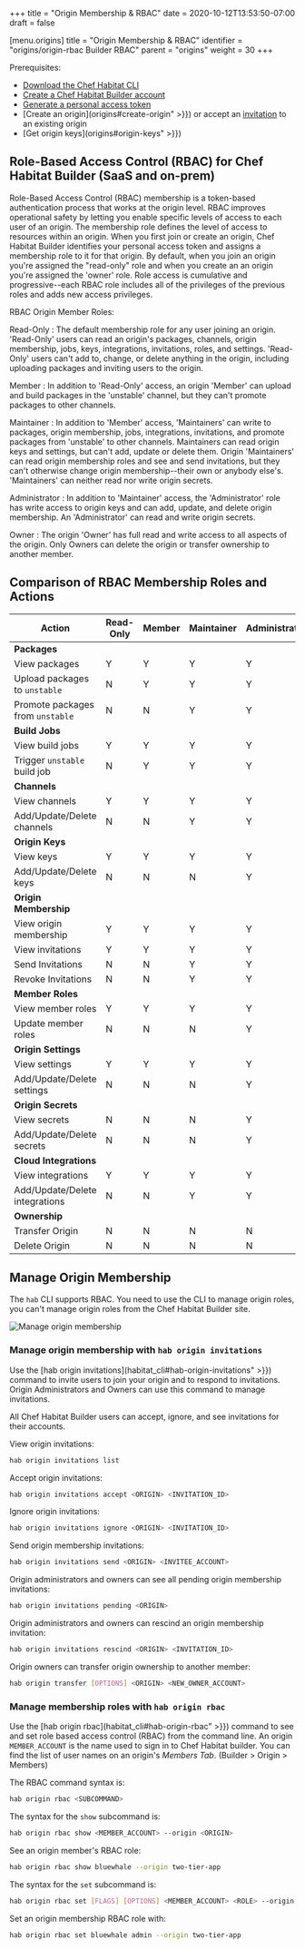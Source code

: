 +++
title = "Origin Membership & RBAC"
date = 2020-10-12T13:53:50-07:00
draft = false


[menu.origins]
    title = "Origin Membership & RBAC"
    identifier = "origins/origin-rbac Builder RBAC"
    parent = "origins"
    weight = 30
+++

Prerequisites:

- [Download the Chef Habitat CLI](/install/)
- [Create a Chef Habitat Builder account](builder_account)
- [Generate a personal access token](builder_profile#create-a-personal-access-token)
- [Create an origin](origins#create-origin" >}}) or accept an [invitation](#manage-origin-membership-with-hab-origin-invitations) to an existing origin
- [Get origin keys](origins#origin-keys" >}})

## Role-Based Access Control (RBAC) for Chef Habitat Builder (SaaS and on-prem)

Role-Based Access Control (RBAC) membership is a token-based authentication process that works at the origin level. RBAC improves operational safety by letting you enable specific levels of access to each user of an origin. The membership role defines the level of access to resources within an origin. When you first join or create an origin, Chef Habitat Builder identifies your personal access token and assigns a membership role to it for that origin. By default, when you join an origin you're assigned the "read-only" role and when you create an an origin you're assigned the 'owner' role. Role access is cumulative and progressive--each RBAC role includes all of the privileges of the previous roles and adds new access privileges.

RBAC Origin Member Roles:

Read-Only
: The default membership role for any user joining an origin. 'Read-Only' users can read an origin's packages, channels, origin membership, jobs, keys, integrations, invitations, roles, and settings. 'Read-Only' users can't add to, change, or delete anything in the origin, including uploading packages and inviting users to the origin.

Member
: In addition to 'Read-Only' access, an origin 'Member' can upload and build packages in the 'unstable' channel, but they can't promote packages to other channels.

Maintainer
: In addition to 'Member' access, 'Maintainers' can write to packages, origin membership, jobs, integrations, invitations, and promote packages from 'unstable' to other channels. Maintainers can read origin keys and settings, but can't add, update or delete them. Origin 'Maintainers' can read origin membership roles and see and send invitations, but they can't otherwise change origin membership--their own or anybody else's. 'Maintainers' can neither read nor write origin secrets.

Administrator
: In addition to 'Maintainer' access, the 'Administrator' role has write access to origin keys and can add, update, and delete origin membership. An 'Administrator' can read and write origin secrets.

Owner
: The origin 'Owner' has full read and write access to all aspects of the origin. Only Owners can delete the origin or transfer ownership to another member.

## Comparison of RBAC Membership Roles and Actions

| Action                           | Read-Only | Member | Maintainer | Administrator | Owner |
| -------------------------------- | --------- | ------ | ---------- | ------------- | ----- |
| **Packages**                     |           |        |            |               |       |
| View packages                    | Y         | Y      | Y          | Y             | Y     |
| Upload packages to `unstable`    | N         | Y      | Y          | Y             | Y     |
| Promote packages from `unstable` | N         | N      | Y          | Y             | Y     |
| **Build Jobs**                   |           |        |            |               |       |
| View build jobs                  | Y         | Y      | Y          | Y             | Y     |
| Trigger `unstable` build job     | N         | Y      | Y          | Y             | Y     |
| **Channels**                     |           |        |            |               |       |
| View channels                    | Y         | Y      | Y          | Y             | Y     |
| Add/Update/Delete channels       | N         | N      | Y          | Y             | Y     |
| **Origin Keys**                  |           |        |            |               |       |
| View keys                        | Y         | Y      | Y          | Y             | Y     |
| Add/Update/Delete keys           | N         | N      | N          | Y             | Y     |
| **Origin Membership**            |           |        |            |               |       |
| View origin membership           | Y         | Y      | Y          | Y             | Y     |
| View invitations                 | Y         | Y      | Y          | Y             | Y     |
| Send Invitations                 | N         | N      | Y          | Y             | Y     |
| Revoke Invitations               | N         | N      | Y          | Y             | Y     |
| **Member Roles**                 |           |        |            |               |       |
| View member roles                | Y         | Y      | Y          | Y             | Y     |
| Update member roles              | N         | N      | N          | Y             | Y     |
| **Origin Settings**              |           |        |            |               |       |
| View settings                    | Y         | Y      | Y          | Y             | Y     |
| Add/Update/Delete settings       | N         | N      | N          | Y             | Y     |
| **Origin Secrets**               |           |        |            |               |       |
| View secrets                     | N         | N      | N          | Y             | Y     |
| Add/Update/Delete secrets        | N         | N      | N          | Y             | Y     |
| **Cloud Integrations**           |           |        |            |               |       |
| View integrations                | Y         | Y      | Y          | Y             | Y     |
| Add/Update/Delete integrations   | N         | N      | Y          | Y             | Y     |
| **Ownership**                    |           |        |            |               |       |
| Transfer Origin                  | N         | N      | N          | N             | Y     |
| Delete Origin                    | N         | N      | N          | N             | Y     |

## Manage Origin Membership

The `hab` CLI supports RBAC. You need to use the CLI to manage origin roles, you can't manage origin roles from the Chef Habitat Builder site.

![Manage origin membership](/images/habitat/origin-members.png)

### Manage origin membership with `hab origin invitations`

Use the [hab origin invitations](habitat_cli#hab-origin-invitations" >}}) command to invite users to join your origin and to respond to invitations. Origin Administrators and Owners can use this command to manage invitations.

All Chef Habitat Builder users can accept, ignore, and see invitations for their accounts.

View origin invitations:

```bash
hab origin invitations list
```

Accept origin invitations:

```bash
hab origin invitations accept <ORIGIN> <INVITATION_ID>
```

Ignore origin invitations:

```bash
hab origin invitations ignore <ORIGIN> <INVITATION_ID>
```

Send origin membership invitations:

```bash
hab origin invitations send <ORIGIN> <INVITEE_ACCOUNT>
```

Origin administrators and owners can see all pending origin membership invitations:

```bash
hab origin invitations pending <ORIGIN>
```

Origin administrators and owners can rescind an origin membership invitation:

```bash
hab origin invitations rescind <ORIGIN> <INVITATION_ID>
```

Origin owners can transfer origin ownership to another member:

```bash
hab origin transfer [OPTIONS] <ORIGIN> <NEW_OWNER_ACCOUNT>
```

### Manage membership roles with `hab origin rbac`

Use the [hab origin rbac](habitat_cli#hab-origin-rbac" >}}) command to see and set role based access control (RBAC) from the command line.
An origin `MEMBER_ACCOUNT` is the name used to sign in to Chef Habitat builder. You can find the list of user names on an origin's _Members Tab_. (Builder > Origin > Members)

The RBAC command syntax is:

```bash
hab origin rbac <SUBCOMMAND>
```

The syntax for the `show` subcommand is:

```bash
hab origin rbac show <MEMBER_ACCOUNT> --origin <ORIGIN>
```

See an origin member's RBAC role:

```bash
hab origin rbac show bluewhale --origin two-tier-app
```

The syntax for the `set` subcommand is:

```bash
hab origin rbac set [FLAGS] [OPTIONS] <MEMBER_ACCOUNT> <ROLE> --origin <ORIGIN>
```

Set an origin membership RBAC role with:

```bash
hab origin rbac set bluewhale admin --origin two-tier-app
```
